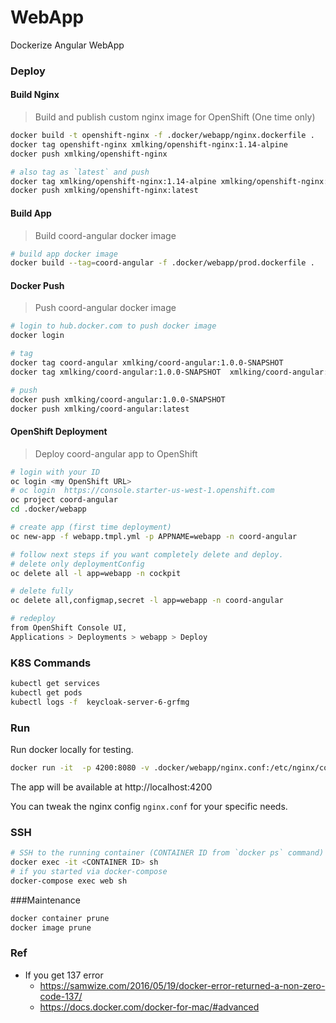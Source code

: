 WebApp
======

Dockerize Angular WebApp

### Deploy

#### Build Nginx
> Build and publish custom nginx image for OpenShift (One time only)
```bash
docker build -t openshift-nginx -f .docker/webapp/nginx.dockerfile .
docker tag openshift-nginx xmlking/openshift-nginx:1.14-alpine
docker push xmlking/openshift-nginx

# also tag as `latest` and push
docker tag xmlking/openshift-nginx:1.14-alpine xmlking/openshift-nginx:latest
docker push xmlking/openshift-nginx:latest
```

#### Build App
> Build coord-angular docker image
```bash
# build app docker image
docker build --tag=coord-angular -f .docker/webapp/prod.dockerfile . 
```

#### Docker Push
> Push coord-angular docker image
```bash
# login to hub.docker.com to push docker image
docker login

# tag  
docker tag coord-angular xmlking/coord-angular:1.0.0-SNAPSHOT
docker tag xmlking/coord-angular:1.0.0-SNAPSHOT  xmlking/coord-angular:latest

# push
docker push xmlking/coord-angular:1.0.0-SNAPSHOT
docker push xmlking/coord-angular:latest
```

#### OpenShift Deployment
> Deploy coord-angular app to OpenShift
```bash
# login with your ID
oc login <my OpenShift URL>
# oc login  https://console.starter-us-west-1.openshift.com
oc project coord-angular
cd .docker/webapp

# create app (first time deployment)
oc new-app -f webapp.tmpl.yml -p APPNAME=webapp -n coord-angular

# follow next steps if you want completely delete and deploy.
# delete only deploymentConfig
oc delete all -l app=webapp -n cockpit

# delete fully
oc delete all,configmap,secret -l app=webapp -n coord-angular

# redeploy
from OpenShift Console UI, 
Applications > Deployments > webapp > Deploy 
```

 
### K8S Commands
```bash
kubectl get services
kubectl get pods
kubectl logs -f  keycloak-server-6-grfmg
```

### Run 
Run docker locally for testing.
```bash
docker run -it  -p 4200:8080 -v .docker/webapp/nginx.conf:/etc/nginx/conf.d/nginx.conf cockpit
```

The app will be available at http://localhost:4200

You can tweak the nginx config  ```nginx.conf``` for your specific needs.

### SSH
```bash
# SSH to the running container (CONTAINER ID from `docker ps` command)
docker exec -it <CONTAINER ID> sh
# if you started via docker-compose
docker-compose exec web sh
```

###Maintenance
```bash
docker container prune
docker image prune
```


### Ref
* If you get 137 error
  * https://samwize.com/2016/05/19/docker-error-returned-a-non-zero-code-137/
  * https://docs.docker.com/docker-for-mac/#advanced
